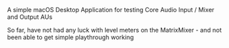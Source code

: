A simple macOS Desktop Application for testing Core Audio Input / Mixer and Output AUs

So far, have not had any luck with level meters on the MatrixMixer - and not been able to get simple playthrough working

